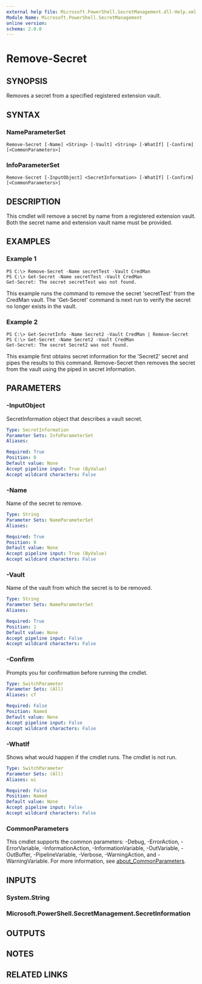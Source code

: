 ```yaml
---
external help file: Microsoft.PowerShell.SecretManagement.dll-Help.xml
Module Name: Microsoft.PowerShell.SecretManagement
online version:
schema: 2.0.0
---
```


# Remove-Secret

## SYNOPSIS
Removes a secret from a specified registered extension vault.

## SYNTAX

### NameParameterSet
```
Remove-Secret [-Name] <String> [-Vault] <String> [-WhatIf] [-Confirm] [<CommonParameters>]
```

### InfoParameterSet
```
Remove-Secret [-InputObject] <SecretInformation> [-WhatIf] [-Confirm] [<CommonParameters>]
```

## DESCRIPTION
This cmdlet will remove a secret by name from a registered extension vault.
Both the secret name and extension vault name must be provided.

## EXAMPLES

### Example 1
```
PS C:\> Remove-Secret -Name secretTest -Vault CredMan
PS C:\> Get-Secret -Name secretTest -Vault CredMan
Get-Secret: The secret secretTest was not found.
```

This example runs the command to remove the secret 'secretTest' from the CredMan vault.
The 'Get-Secret' command is next run to verify the secret no longer exists in the vault.

### Example 2
```
PS C:\> Get-SecretInfo -Name Secret2 -Vault CredMan | Remove-Secret
PS C:\> Get-Secret -Name Secret2 -Vault CredMan
Get-Secret: The secret Secret2 was not found.
```

This example first obtains secret information for the 'Secret2' secret and pipes the results to this command.
Remove-Secret then removes the secret from the vault using the piped in secret information.

## PARAMETERS

### -InputObject
SecretInformation object that describes a vault secret.

```yaml
Type: SecretInformation
Parameter Sets: InfoParameterSet
Aliases:

Required: True
Position: 0
Default value: None
Accept pipeline input: True (ByValue)
Accept wildcard characters: False
```

### -Name
Name of the secret to remove.

```yaml
Type: String
Parameter Sets: NameParameterSet
Aliases:

Required: True
Position: 0
Default value: None
Accept pipeline input: True (ByValue)
Accept wildcard characters: False
```

### -Vault
Name of the vault from which the secret is to be removed.

```yaml
Type: String
Parameter Sets: NameParameterSet
Aliases:

Required: True
Position: 1
Default value: None
Accept pipeline input: False
Accept wildcard characters: False
```

### -Confirm
Prompts you for confirmation before running the cmdlet.

```yaml
Type: SwitchParameter
Parameter Sets: (All)
Aliases: cf

Required: False
Position: Named
Default value: None
Accept pipeline input: False
Accept wildcard characters: False
```

### -WhatIf
Shows what would happen if the cmdlet runs.
The cmdlet is not run.

```yaml
Type: SwitchParameter
Parameter Sets: (All)
Aliases: wi

Required: False
Position: Named
Default value: None
Accept pipeline input: False
Accept wildcard characters: False
```

### CommonParameters
This cmdlet supports the common parameters: -Debug, -ErrorAction, -ErrorVariable, -InformationAction, -InformationVariable, -OutVariable, -OutBuffer, -PipelineVariable, -Verbose, -WarningAction, and -WarningVariable. For more information, see [about_CommonParameters](http://go.microsoft.com/fwlink/?LinkID=113216).

## INPUTS

### System.String
### Microsoft.PowerShell.SecretManagement.SecretInformation
## OUTPUTS

## NOTES

## RELATED LINKS
